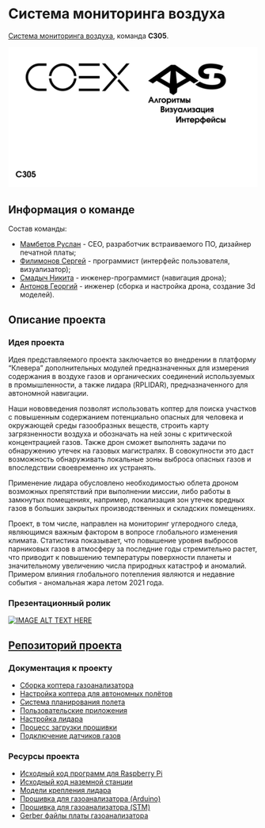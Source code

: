 # Система мониторинга воздуха

[Система мониторинга воздуха](air_monitor.md), команда **С305**.

<img src="https://github.com/Lukerrr/air-analysis-system/raw/master/docs/pictures/logo1.jpg" width=600>

## Информация о команде

Состав команды:

* [Мамбетов Руслан](https://github.com/Ruslan2288) - CEO, разработчик встраиваемого ПО, дизайнер печатной платы;
* [Филимонов Сергей](https://github.com/Lukerrr) - программист (интерфейс пользователя, визуализатор);
* [Смадыч Никита](https://github.com/NikitaS2001) - инженер-программист (навигация дрона);
* [Антонов Георгий](https://github.com/GeJudas23)  - инженер (сборка и настройка дрона, создание 3d моделей).

## Описание проекта

### Идея проекта

Идея представляемого проекта заключается во внедрении в платформу “Клевера” дополнительных модулей предназначенных для измерения содержания в воздухе газов и органических соединений используемых в промышленности, а также лидара (RPLIDAR), предназначенного для автономной навигации.

Наши нововведения позволят использовать коптер для поиска участков с повышенным содержанием потенциально опасных для человека и окружающей среды газообразных веществ, строить карту загрязненности воздуха и обозначать на ней зоны с критической концентрацией газов. Также дрон сможет выполнять задачи по обнаружению утечек на газовых магистралях. В совокупности это даст возможность обнаруживать локальные зоны выброса опасных газов и впоследствии своевременно их устранять.

Применение лидара обусловлено необходимостью облета дроном возможных препятствий при выполнении миссии, либо работы в замкнутых помещениях, например, локализация зон утечек вредных газов в больших закрытых производственных и складских помещениях.

Проект, в том числе, направлен на мониторинг углеродного следа, являющимся важным фактором в вопросе глобального изменения климата. Статистика показывает, что повышение уровня выбросов парниковых газов в атмосферу за последние годы стремительно растет, что приводит к повышению температуры поверхности планеты и значительному увеличению числа природных катастроф и аномалий. Примером влияния глобального потепления являются и недавние события - аномальная жара летом 2021 года.

### Презентационный ролик

[![IMAGE ALT TEXT HERE](https://img.youtube.com/vi/zkYE8mLS81k/0.jpg)](https://www.youtube.com/watch?v=zkYE8mLS81k)

## [Репозиторий проекта](https://github.com/Lukerrr/air-analysis-system)

### Документация к проекту

* [Сборка коптера газоанализатора](https://github.com/Lukerrr/air-analysis-system/blob/master/docs/drone_assembly.md)
* [Настройка коптера для автономных полётов](https://github.com/Lukerrr/air-analysis-system/blob/master/docs/drone_config.md)
* [Система планирования полета](https://github.com/Lukerrr/air-analysis-system/blob/master/docs/path_planning.md)
* [Пользовательские приложения](https://github.com/Lukerrr/air-analysis-system/blob/master/docs/user_applications.md)
* [Настройка лидара](https://github.com/Lukerrr/air-analysis-system/blob/master/docs/setup_lidar.md)
* [Процесс загрузки прошивки](https://github.com/Lukerrr/air-analysis-system/blob/master/docs/firmware_upload.md)
* [Подключение датчиков газов](https://github.com/Lukerrr/air-analysis-system/blob/master/docs/gas_sensors.md)

### Ресурсы проекта

* [Исходный код программ для Raspberry Pi](https://github.com/Lukerrr/airmon)
* [Исходный код наземной станции](https://github.com/Lukerrr/airmon-control)
* [Модели крепления лидара](https://github.com/Lukerrr/air-analysis-system/tree/master/models)
* [Прошивка для газоанализатора (Arduino)](https://github.com/Lukerrr/air-analysis-system/tree/master/hardware/arduino_firmware)
* [Прошивка для газоанализатора (STM)](https://github.com/Lukerrr/air-analysis-system/tree/master/hardware/stm_firmware)
* [Gerber файлы платы газоанализатора](https://github.com/Lukerrr/air-analysis-system/tree/master/hardware/gerber_pcb_air_analysis_board)
